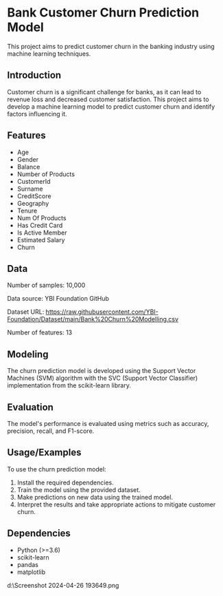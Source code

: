 
# Bank Customer Churn Prediction Model

This project aims to predict customer churn in the banking industry using machine learning techniques.


## Introduction

Customer churn is a significant challenge for banks, as it can lead to revenue loss and decreased customer satisfaction. This project aims to develop a machine learning model to predict customer churn and identify factors influencing it.
## Features

- Age
- Gender
- Balance
- Number of Products
- CustomerId          
- Surname             
- CreditScore         
- Geography                        
- Tenure                           
- Num Of Products     
- Has Credit Card     
- Is Active Member    
- Estimated Salary    
- Churn     

## Data
Number of samples: 10,000

Data source: YBI Foundation GitHub

Dataset URL: https://raw.githubusercontent.com/YBI-Foundation/Dataset/main/Bank%20Churn%20Modelling.csv

Number of features: 13
## Modeling
The churn prediction model is developed using the Support Vector Machines (SVM) algorithm with the SVC (Support Vector Classifier) implementation from the scikit-learn library.

## Evaluation
The model's performance is evaluated using metrics such as accuracy, precision, recall, and F1-score. 
## Usage/Examples

To use the churn prediction model:
1. Install the required dependencies.
2. Train the model using the provided dataset.
3. Make predictions on new data using the trained model.
4. Interpret the results and take appropriate actions to mitigate customer churn.


## Dependencies
- Python (>=3.6)
- scikit-learn
- pandas
- matplotlib

d:\Screenshot 2024-04-26 193649.png